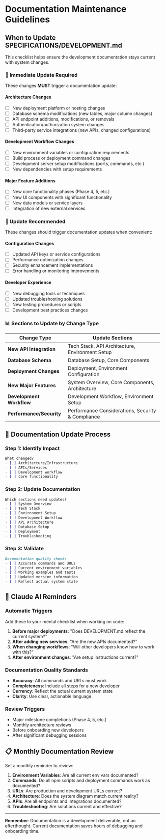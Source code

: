 # Documentation Maintenance Guidelines

## When to Update SPECIFICATIONS/DEVELOPMENT.md

This checklist helps ensure the development documentation stays current with system changes.

### 🚨 **Immediate Update Required**

These changes **MUST** trigger a documentation update:

#### **Architecture Changes**
- [ ] New deployment platform or hosting changes
- [ ] Database schema modifications (new tables, major column changes)
- [ ] API endpoint additions, modifications, or removals
- [ ] Authentication/authorization system changes
- [ ] Third-party service integrations (new APIs, changed configurations)

#### **Development Workflow Changes**
- [ ] New environment variables or configuration requirements
- [ ] Build process or deployment command changes
- [ ] Development server setup modifications (ports, commands, etc.)
- [ ] New dependencies with setup requirements

#### **Major Feature Additions**
- [ ] New core functionality phases (Phase 4, 5, etc.)
- [ ] New UI components with significant functionality
- [ ] New data models or service layers
- [ ] Integration of new external services

### 📝 **Update Recommended**

These changes should trigger documentation updates when convenient:

#### **Configuration Changes**
- [ ] Updated API keys or service configurations
- [ ] Performance optimization changes
- [ ] Security enhancement implementations
- [ ] Error handling or monitoring improvements

#### **Developer Experience**
- [ ] New debugging tools or techniques
- [ ] Updated troubleshooting solutions
- [ ] New testing procedures or scripts
- [ ] Development best practices changes

### 📊 **Sections to Update by Change Type**

| Change Type | Update Sections |
|-------------|----------------|
| **New API Integration** | Tech Stack, API Architecture, Environment Setup |
| **Database Schema** | Database Setup, Core Components |
| **Deployment Changes** | Deployment, Environment Configuration |
| **New Major Features** | System Overview, Core Components, Architecture |
| **Development Workflow** | Development Workflow, Environment Setup |
| **Performance/Security** | Performance Considerations, Security & Compliance |

## 🔄 **Documentation Update Process**

### **Step 1: Identify Impact**
```markdown
What changed?
- [ ] Architecture/Infrastructure
- [ ] APIs/Services
- [ ] Development workflow
- [ ] Core functionality
```

### **Step 2: Update Documentation**
```markdown
Which sections need updates?
- [ ] System Overview
- [ ] Tech Stack
- [ ] Environment Setup
- [ ] Development Workflow
- [ ] API Architecture
- [ ] Database Setup
- [ ] Deployment
- [ ] Troubleshooting
```

### **Step 3: Validate**
```markdown
Documentation quality check:
- [ ] Accurate commands and URLs
- [ ] Current environment variables
- [ ] Working examples and tests
- [ ] Updated version information
- [ ] Reflect actual system state
```

## 🤖 **Claude AI Reminders**

### **Automatic Triggers**
Add these to your mental checklist when working on code:

1. **Before major deployments**: "Does DEVELOPMENT.md reflect the current system?"
2. **After adding new services**: "Are the new APIs documented?"
3. **When changing workflows**: "Will other developers know how to work with this?"
4. **After environment changes**: "Are setup instructions current?"

### **Documentation Quality Standards**
- **Accuracy**: All commands and URLs must work
- **Completeness**: Include all steps for a new developer
- **Currency**: Reflect the actual current system state
- **Clarity**: Use clear, actionable language

### **Review Triggers**
- Major milestone completions (Phase 4, 5, etc.)
- Monthly architecture reviews
- Before onboarding new developers
- After significant debugging sessions

## 📋 **Monthly Documentation Review**

Set a monthly reminder to review:

1. **Environment Variables**: Are all current env vars documented?
2. **Commands**: Do all npm scripts and deployment commands work as documented?
3. **URLs**: Are production and development URLs correct?
4. **Architecture**: Does the system diagram match current reality?
5. **APIs**: Are all endpoints and integrations documented?
6. **Troubleshooting**: Are solutions current and effective?

---

**Remember**: Documentation is a development deliverable, not an afterthought. Current documentation saves hours of debugging and onboarding time.